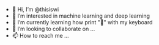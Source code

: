 - 👋 Hi, I’m @thisiswi
- 👀 I’m interested in machine learning and deep learning
- 🌱 I’m currently learning how print "🌱" with my keyboard
- 💞️ I’m looking to collaborate on ...
- 📫 How to reach me ...

<!---
thisiswi/thisiswi is a ✨ special ✨ repository because its `README.md` (this file) appears on your GitHub profile.
You can click the Preview link to take a look at your changes.
--->
